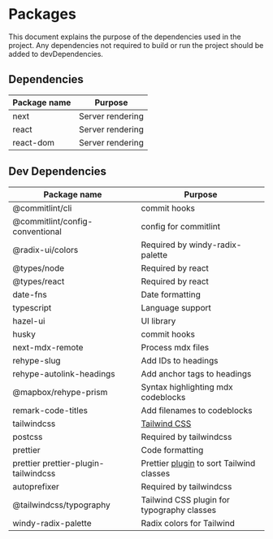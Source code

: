 # Packages

This document explains the purpose of the dependencies used in the project. Any dependencies not required to build or run the project should be added to devDependencies.

## Dependencies

| Package name | Purpose          |
| ------------ | ---------------- |
| next         | Server rendering |
| react        | Server rendering |
| react-dom    | Server rendering |

[]()

## Dev Dependencies

| Package name                         | Purpose                                       |
| ------------------------------------ | --------------------------------------------- |
| @commitlint/cli                      | commit hooks                                  |
| @commitlint/config-conventional      | config for commitlint                         |
| @radix-ui/colors                     | Required by windy-radix-palette               |
| @types/node                          | Required by react                             |
| @types/react                         | Required by react                             |
| date-fns                             | Date formatting                               |
| typescript                           | Language support                              |
| hazel-ui                             | UI library                                    |
| husky                                | commit hooks                                  |
| next-mdx-remote                      | Process mdx files                             |
| rehype-slug                          | Add IDs to headings                           |
| rehype-autolink-headings             | Add anchor tags to headings                   |
| @mapbox/rehype-prism                 | Syntax highlighting mdx codeblocks            |
| remark-code-titles                   | Add filenames to codeblocks                   |
| tailwindcss                          | [Tailwind CSS][1]                             |
| postcss                              | Required by tailwindcss                       |
| prettier                             | Code formatting                               |
| prettier prettier-plugin-tailwindcss | Prettier [plugin][2] to sort Tailwind classes |
| autoprefixer                         | Required by tailwindcss                       |
| @tailwindcss/typography              | Tailwind CSS plugin for typography classes    |
| windy-radix-palette                  | Radix colors for Tailwind                     |

[1]: https://tailwindcss.com/docs/guides/nextjs
[2]: https://tailwindcss.com/blog/automatic-class-sorting-with-prettier
